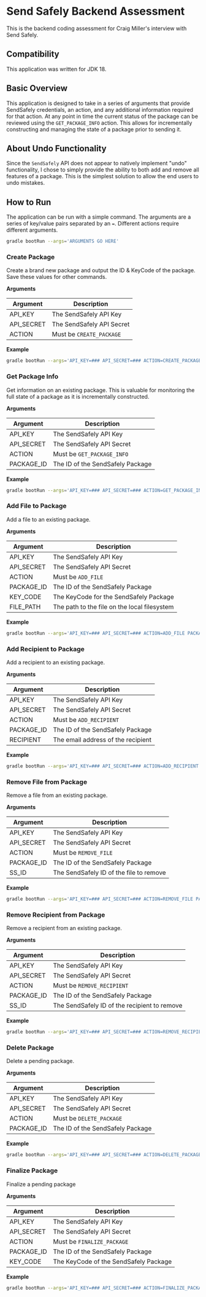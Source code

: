 # Send Safely Backend Assessment

This is the backend coding assessment for Craig Miller's interview with Send Safely.

## Compatibility

This application was written for JDK 18.

## Basic Overview

This application is designed to take in a series of arguments that provide SendSafely credentials, an action, and any additional information required for that action. At any point in time the current status of the package can be reviewed using the `GET_PACKAGE_INFO` action. This allows for incrementally constructing and managing the state of a package prior to sending it.

## About Undo Functionality

Since the `SendSafely` API does not appear to natively implement "undo" functionality, I chose to simply provide the ability to both add and remove all features of a package. This is the simplest solution to allow the end users to undo mistakes.

## How to Run 

The application can be run with a simple command. The arguments are a series of key/value pairs separated by an `=`. Different actions require different arguments.

```bash
gradle bootRun --args='ARGUMENTS GO HERE'
```

### Create Package

Create a brand new package and output the ID & KeyCode of the package. Save these values for other commands.

**Arguments**

| Argument   | Description               |
|------------|---------------------------|
| API_KEY    | The SendSafely API Key    |
| API_SECRET | The SendSafely API Secret |
| ACTION     | Must be `CREATE_PACKAGE`  |

**Example**

```bash
gradle bootRun --args='API_KEY=### API_SECRET=### ACTION=CREATE_PACKAGE'
```

### Get Package Info

Get information on an existing package. This is valuable for monitoring the full state of a package as it is incrementally constructed.

**Arguments**

| Argument   | Description                      |
|------------|----------------------------------|
| API_KEY    | The SendSafely API Key           |
| API_SECRET | The SendSafely API Secret        |
| ACTION     | Must be `GET_PACKAGE_INFO`       |
| PACKAGE_ID | The ID of the SendSafely Package |

**Example**

```bash
gradle bootRun --args='API_KEY=### API_SECRET=### ACTION=GET_PACKAGE_INFO PACKAGE_ID=###'
```

### Add File to Package

Add a file to an existing package.

**Arguments**

| Argument   | Description                                  |
|------------|----------------------------------------------|
| API_KEY    | The SendSafely API Key                       |
| API_SECRET | The SendSafely API Secret                    |
| ACTION     | Must be `ADD_FILE`                           |
| PACKAGE_ID | The ID of the SendSafely Package             |
| KEY_CODE   | The KeyCode for the SendSafely Package       |
| FILE_PATH  | The path to the file on the local filesystem |

**Example**

```bash
gradle bootRun --args='API_KEY=### API_SECRET=### ACTION=ADD_FILE PACKAGE_ID=### FILE_PATH=###'
```

### Add Recipient to Package

Add a recipient to an existing package.

**Arguments**

| Argument   | Description                        |
|------------|------------------------------------|
| API_KEY    | The SendSafely API Key             |
| API_SECRET | The SendSafely API Secret          |
| ACTION     | Must be `ADD_RECIPIENT`            |
| PACKAGE_ID | The ID of the SendSafely Package   |
| RECIPIENT  | The email address of the recipient |

**Example**

```bash
gradle bootRun --args='API_KEY=### API_SECRET=### ACTION=ADD_RECIPIENT PACKAGE_ID=### RECIPIENT=###'
```

### Remove File from Package

Remove a file from an existing package.

**Arguments**

| Argument   | Description                             |
|------------|-----------------------------------------|
| API_KEY    | The SendSafely API Key                  |
| API_SECRET | The SendSafely API Secret               |
| ACTION     | Must be `REMOVE_FILE`                   |
| PACKAGE_ID | The ID of the SendSafely Package        |
| SS_ID      | The SendSafely ID of the file to remove |

**Example**

```bash
gradle bootRun --args='API_KEY=### API_SECRET=### ACTION=REMOVE_FILE PACKAGE_ID=### SS_ID=###'
```

### Remove Recipient from Package

Remove a recipient from an existing package.

**Arguments**

| Argument   | Description                                  |
|------------|----------------------------------------------|
| API_KEY    | The SendSafely API Key                       |
| API_SECRET | The SendSafely API Secret                    |
| ACTION     | Must be `REMOVE_RECIPIENT`                   |
| PACKAGE_ID | The ID of the SendSafely Package             |
| SS_ID      | The SendSafely ID of the recipient to remove |

**Example**

```bash
gradle bootRun --args='API_KEY=### API_SECRET=### ACTION=REMOVE_RECIPIENT PACKAGE_ID=### SS_ID=###'
```

### Delete Package

Delete a pending package.

**Arguments**

| Argument   | Description                      |
|------------|----------------------------------|
| API_KEY    | The SendSafely API Key           |
| API_SECRET | The SendSafely API Secret        |
| ACTION     | Must be `DELETE_PACKAGE`         |
| PACKAGE_ID | The ID of the SendSafely Package |

**Example**

```bash
gradle bootRun --args='API_KEY=### API_SECRET=### ACTION=DELETE_PACKAGE PACKAGE_ID=###'
```

### Finalize Package

Finalize a pending package

**Arguments**

| Argument   | Description                           |
|------------|---------------------------------------|
| API_KEY    | The SendSafely API Key                |
| API_SECRET | The SendSafely API Secret             |
| ACTION     | Must be `FINALIZE_PACKAGE`            |
| PACKAGE_ID | The ID of the SendSafely Package      |
 | KEY_CODE   | The KeyCode of the SendSafely Package |

**Example**

```bash
gradle bootRun --args='API_KEY=### API_SECRET=### ACTION=FINALIZE_PACKAGE PACKAGE_ID=###'
```